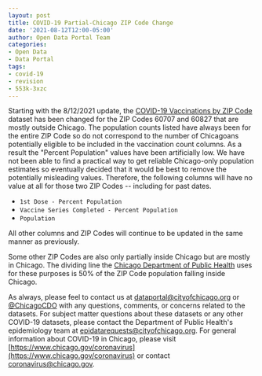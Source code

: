 ```yaml
---
layout: post
title: COVID-19 Partial-Chicago ZIP Code Change
date: '2021-08-12T12:00-05:00'
author: Open Data Portal Team
categories:
- Open Data
- Data Portal
tags:
- covid-19
- revision
- 553k-3xzc
---
```

Starting with the 8/12/2021 update, the [COVID-19 Vaccinations by ZIP Code](https://data.cityofchicago.org/d/553k-3xzc) dataset has been changed for the ZIP Codes 60707 and 60827 that are mostly outside Chicago. The population counts listed have always been for the entire ZIP Code so do not correspond to the number of Chicagoans potentially eligible to be included in the vaccination count columns. As a result the "Percent Population" values have been artificially low. We have not been able to find a practical way to get reliable Chicago-only population estimates so eventually decided that it would be best to remove the potentially misleading values. Therefore, the following columns will have no value at all for those two ZIP Codes -- including for past dates.

*  `1st Dose - Percent Population`
*  `Vaccine Series Completed - Percent Population`
*  `Population`

All other columns and ZIP Codes will continue to be updated in the same manner as previously.

Some other ZIP Codes are also only partially inside Chicago but are mostly in Chicago. The dividing line the [Chicago Department of Public Health](https://www.chicago.gov/publichealth) uses for these purposes is 50% of the ZIP Code population falling inside Chicago.

As always, please feel to contact us at [dataportal@cityofchicago.org](mailto:dataportal@cityofchicago.org) or [@ChicagoCDO](https://twitter.com/ChicagoCDO) with any questions, comments, or concerns related to the datasets. For subject matter questions about these datasets or any other COVID-19 datasets, please contact the Department of Public Health's epidemiology team at [epidatarequests@cityofchicago.org](mailto:epidatarequests@cityofchicago.org). For general information about COVID-19 in Chicago, please visit [https://www.chicago.gov/coronavirus](https://www.chicago.gov/coronavirus) or contact [coronavirus@chicago.gov](mailto:coronavirus@chicago.gov).

